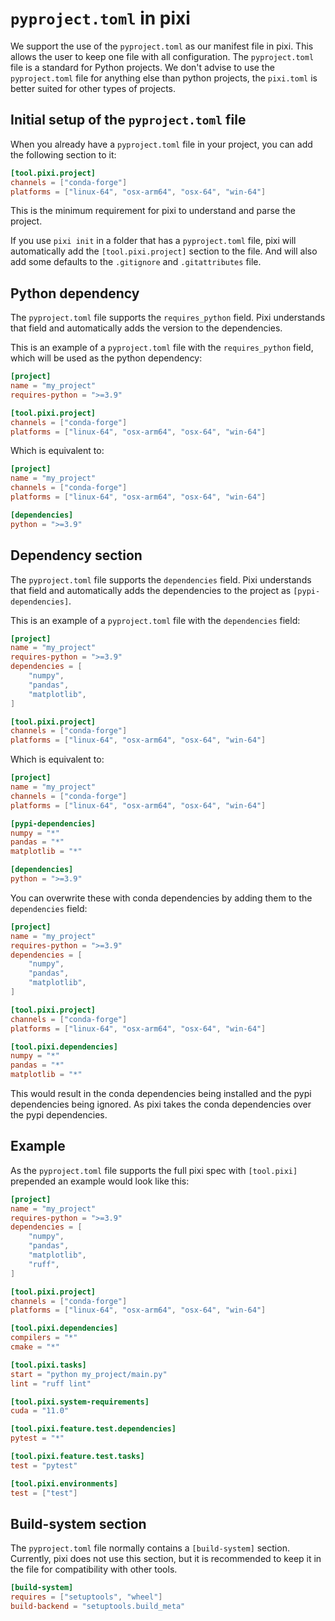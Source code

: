 # `pyproject.toml` in pixi
We support the use of the `pyproject.toml` as our manifest file in pixi.
This allows the user to keep one file with all configuration.
The `pyproject.toml` file is a standard for Python projects.
We don't advise to use the `pyproject.toml` file for anything else than python projects, the `pixi.toml` is better suited for other types of projects.

## Initial setup of the `pyproject.toml` file
When you already have a `pyproject.toml` file in your project, you can add the following section to it:
```toml
[tool.pixi.project]
channels = ["conda-forge"]
platforms = ["linux-64", "osx-arm64", "osx-64", "win-64"]
```
This is the minimum requirement for pixi to understand and parse the project.

If you use `pixi init` in a folder that has a `pyproject.toml` file, pixi will automatically add the `[tool.pixi.project]` section to the file.
And will also add some defaults to the `.gitignore` and `.gitattributes` file.

## Python dependency
The `pyproject.toml` file supports the `requires_python` field.
Pixi understands that field and automatically adds the version to the dependencies.

This is an example of a `pyproject.toml` file with the `requires_python` field, which will be used as the python dependency:
```toml title="pyproject.toml"
[project]
name = "my_project"
requires-python = ">=3.9"

[tool.pixi.project]
channels = ["conda-forge"]
platforms = ["linux-64", "osx-arm64", "osx-64", "win-64"]
```
Which is equivalent to:
```toml title="equivalent pixi.toml"
[project]
name = "my_project"
channels = ["conda-forge"]
platforms = ["linux-64", "osx-arm64", "osx-64", "win-64"]

[dependencies]
python = ">=3.9"
```

## Dependency section
The `pyproject.toml` file supports the `dependencies` field.
Pixi understands that field and automatically adds the dependencies to the project as `[pypi-dependencies]`.

This is an example of a `pyproject.toml` file with the `dependencies` field:
```toml title="pyproject.toml"
[project]
name = "my_project"
requires-python = ">=3.9"
dependencies = [
    "numpy",
    "pandas",
    "matplotlib",
]

[tool.pixi.project]
channels = ["conda-forge"]
platforms = ["linux-64", "osx-arm64", "osx-64", "win-64"]
```

Which is equivalent to:
```toml title="equivalent pixi.toml"
[project]
name = "my_project"
channels = ["conda-forge"]
platforms = ["linux-64", "osx-arm64", "osx-64", "win-64"]

[pypi-dependencies]
numpy = "*"
pandas = "*"
matplotlib = "*"

[dependencies]
python = ">=3.9"
```

You can overwrite these with conda dependencies by adding them to the `dependencies` field:
```toml title="pyproject.toml"
[project]
name = "my_project"
requires-python = ">=3.9"
dependencies = [
    "numpy",
    "pandas",
    "matplotlib",
]

[tool.pixi.project]
channels = ["conda-forge"]
platforms = ["linux-64", "osx-arm64", "osx-64", "win-64"]

[tool.pixi.dependencies]
numpy = "*"
pandas = "*"
matplotlib = "*"
```
This would result in the conda dependencies being installed and the pypi dependencies being ignored.
As pixi takes the conda dependencies over the pypi dependencies.

## Example
As the `pyproject.toml` file supports the full pixi spec with `[tool.pixi]` prepended an example would look like this:
```toml title="pyproject.toml"
[project]
name = "my_project"
requires-python = ">=3.9"
dependencies = [
    "numpy",
    "pandas",
    "matplotlib",
    "ruff",
]

[tool.pixi.project]
channels = ["conda-forge"]
platforms = ["linux-64", "osx-arm64", "osx-64", "win-64"]

[tool.pixi.dependencies]
compilers = "*"
cmake = "*"

[tool.pixi.tasks]
start = "python my_project/main.py"
lint = "ruff lint"

[tool.pixi.system-requirements]
cuda = "11.0"

[tool.pixi.feature.test.dependencies]
pytest = "*"

[tool.pixi.feature.test.tasks]
test = "pytest"

[tool.pixi.environments]
test = ["test"]
```

## Build-system section
The `pyproject.toml` file normally contains a `[build-system]` section.
Currently, pixi does not use this section, but it is recommended to keep it in the file for compatibility with other tools.

```toml title="pyproject.toml"
[build-system]
requires = ["setuptools", "wheel"]
build-backend = "setuptools.build_meta"
```
